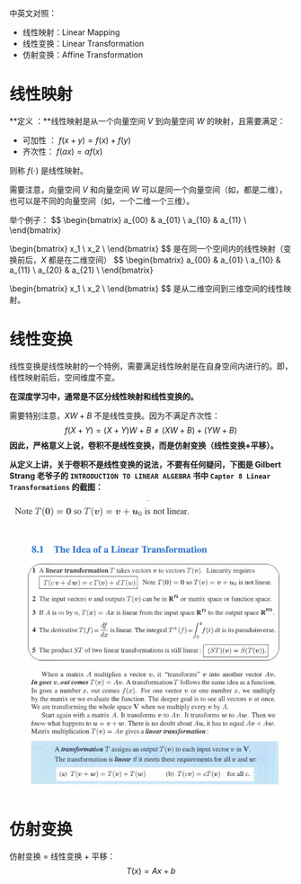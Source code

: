 中英文对照：

+ 线性映射：Linear Mapping
+ 线性变换：Linear Transformation
+ 仿射变换：Affine Transformation

# 线性映射

**定义 ：**线性映射是从一个向量空间 $V$ 到向量空间 $W$ 的映射，且需要满足：

+ 可加性 ： $f(x + y) = f(x) + f(y)$
+ 齐次性： $f(ax) = af(x)$

则称 $f(\cdot)$ 是线性映射。

需要注意，向量空间 $V$ 和向量空间 $W$ 可以是同一个向量空间（如，都是二维），也可以是不同的向量空间（如，一个二维一个三维）。

举个例子：
$$
\begin{bmatrix}
a_{00} & a_{01}  \\
a_{10} & a_{11} \\
\end{bmatrix}

\begin{bmatrix}
x_1 \\
x_2 \\
\end{bmatrix}
$$
是在同一个空间内的线性映射（变换前后，$X$ 都是在二维空间）
$$
\begin{bmatrix}
a_{00} & a_{01}  \\
a_{10} & a_{11} \\
a_{20} & a_{21} \\
\end{bmatrix}

\begin{bmatrix}
x_1 \\
x_2 \\
\end{bmatrix}
$$
是从二维空间到三维空间的线性映射。

# 线性变换

线性变换是线性映射的一个特例，需要满足线性映射是在自身空间内进行的。即，线性映射前后，空间维度不变。

**在深度学习中，通常是不区分线性映射和线性变换的。**

需要特别注意，$XW + B$ 不是线性变换。因为不满足齐次性：
$$
f(X + Y) = (X+Y)W + B \ne (XW + B) + (YW + B)
$$
**因此，严格意义上说，卷积不是线性变换，而是仿射变换（线性变换+平移）。**

**从定义上讲，关于卷积不是线性变换的说法，不要有任何疑问，下图是 Gilbert Strang 老爷子的 `INTRODUCTION TO LINEAR ALGEBRA` 书中 `Capter 8 Linear Transformations` 的截图：**

![image-20220925012550508](imgs/image-20220925012550508.png)

![image-20220925012527241](imgs/image-20220925012527241.png)

# 仿射变换

仿射变换 = 线性变换 + 平移：
$$
T(x) = Ax + b
$$
